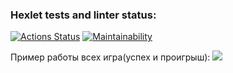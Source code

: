 ### Hexlet tests and linter status:
[![Actions Status](https://github.com/den12589/java-project-61/actions/workflows/hexlet-check.yml/badge.svg)](https://github.com/den12589/java-project-61/actions)
[![Maintainability](https://api.codeclimate.com/v1/badges/b04f0e5c3be2430aca7f/maintainability)](https://codeclimate.com/github/den12589/java-project-61/maintainability)


<script src="https://asciinema.org/a/235qY5nDsgRJDLz41A2iyoekJ.js" id="asciicast-235qY5nDsgRJDLz41A2iyoekJ" async="true"></script>


Пример работы всех игра(успех и проигрыш):
<a href="https://asciinema.org/a/oouNChbMW68nrqTZ8NlzYTwmf" target="_blank"><img src="https://asciinema.org/a/oouNChbMW68nrqTZ8NlzYTwmf.svg" /></a>

